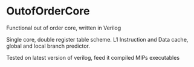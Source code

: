 # OutofOrderCore
Functional out of order core, written in Verilog

Single core, double register table scheme. L1 Instruction and Data cache, global and local branch predictor.

Tested on latest version of verilog, feed it compiled MIPs executables
